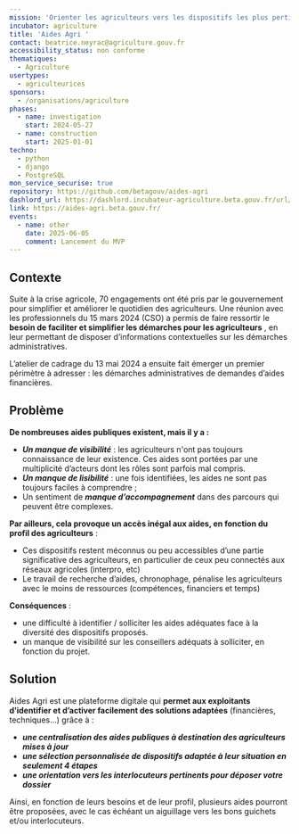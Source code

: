 ```yaml
---
mission: 'Orienter les agriculteurs vers les dispositifs les plus pertinents pour leur exploitation : aide financière, formation, accompagnement...'
incubator: agriculture
title: 'Aides Agri '
contact: beatrice.neyrac@agriculture.gouv.fr
accessibility_status: non conforme
thematiques:
  - Agriculture
usertypes:
  - agriculteurices
sponsors:
  - /organisations/agriculture
phases:
  - name: investigation
    start: 2024-05-27
  - name: construction
    start: 2025-01-01
techno:
  - python
  - django
  - PostgreSQL
mon_service_securise: true
repository: https://github.com/betagouv/aides-agri
dashlord_url: https://dashlord.incubateur-agriculture.beta.gouv.fr/url/aides-agri-beta-gouv-fr/
link: https://aides-agri.beta.gouv.fr/
events:
  - name: other
    date: 2025-06-05
    comment: Lancement du MVP
---
```

## Contexte

Suite à la crise agricole, 70 engagements ont été pris par le gouvernement pour simplifier et améliorer le quotidien des agriculteurs. Une réunion avec les professionnels du 15 mars 2024 (CSO) a permis de faire ressortir le **besoin de faciliter et simplifier les démarches pour les agriculteurs** , en leur permettant de disposer d’informations contextuelles sur les démarches administratives. 

L’atelier de cadrage du 13 mai 2024 a ensuite fait émerger un premier périmètre à adresser : les démarches administratives de demandes d’aides financières. 
## Problème

**De nombreuses aides publiques existent, mais il y a :** 
*   **_Un manque de visibilité_**  : les agriculteurs n'ont pas toujours connaissance de leur
existence. Ces aides sont portées par une multiplicité d’acteurs dont les rôles sont parfois mal compris.
* **_Un manque de lisibilité_** : une fois identifiées, les aides ne sont pas toujours faciles
à comprendre ;
* Un sentiment de **_manque d’accompagnement_** dans des parcours qui
peuvent être complexes.


**Par ailleurs, cela provoque un accès inégal aux aides, en fonction du profil des agriculteurs** : 
* Ces dispositifs restent méconnus ou peu accessibles d’une partie significative des agriculteurs, en particulier de ceux peu connectés aux réseaux agricoles (interpro, etc) 
* Le travail de recherche d’aides, chronophage, pénalise les agriculteurs avec le moins de ressources (compétences, financiers et temps)


**Conséquences** :  
* une difficulté à identifier / solliciter les aides adéquates face à la diversité des dispositifs proposés. 
* un manque de visibilité sur les conseillers adéquats à solliciter, en fonction du projet. 


## Solution

Aides Agri est une plateforme digitale qui **permet aux exploitants d’identifier et d’activer facilement des solutions adaptées** (financières, techniques...) grâce à : 
* **_une centralisation des aides publiques à destination des agriculteurs mises à jour_**
* **_une sélection personnalisée de dispositifs adaptée à leur situation en seulement 4 étapes_**
* **_une orientation vers les interlocuteurs pertinents pour déposer votre dossier_** 

Ainsi, en fonction de leurs besoins et de leur profil, plusieurs aides pourront être proposées, avec le cas échéant un aiguillage vers les bons guichets et/ou interlocuteurs.